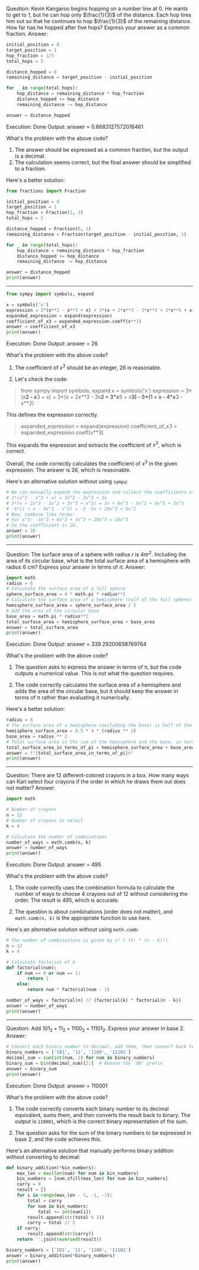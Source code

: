 Question: Kevin Kangaroo begins hopping on a number line at 0. He wants to get to 1, but he can hop only $\frac{1}{3}$ of the distance. Each hop tires him out so that he continues to hop $\frac{1}{3}$ of the remaining distance. How far has he hopped after five hops? Express your answer as a common fraction.
Answer:
```python
initial_position = 0
target_position = 1
hop_fraction = 1/3
total_hops = 5

distance_hopped = 0
remaining_distance = target_position - initial_position

for _ in range(total_hops):
    hop_distance = remaining_distance * hop_fraction
    distance_hopped += hop_distance
    remaining_distance -= hop_distance

answer = distance_hopped
```
Execution: Done
Output: answer = 0.8683127572016461

What's the problem with the above code?
1. The answer should be expressed as a common fraction, but the output is a decimal.
2. The calculation seems correct, but the final answer should be simplified to a fraction. 

Here's a better solution:
```python
from fractions import Fraction

initial_position = 0
target_position = 1
hop_fraction = Fraction(1, 3)
total_hops = 5

distance_hopped = Fraction(0, 1)
remaining_distance = Fraction(target_position - initial_position, 1)

for _ in range(total_hops):
    hop_distance = remaining_distance * hop_fraction
    distance_hopped += hop_distance
    remaining_distance -= hop_distance

answer = distance_hopped
print(answer)
```

---

```python
from sympy import symbols, expand

x = symbols('x')
expression = 3*(x**2 - x**3 + x) + 3*(x + 2*x**3 - 3*x**2 + 3*x**5 + x**3) - 5*(1 + x - 4*x**3 - x**2)
expanded_expression = expand(expression)
coefficient_of_x3 = expanded_expression.coeff(x**3)
answer = coefficient_of_x3
print(answer)
```
Execution: Done
Output: answer = 26

What's the problem with the above code?

1. The coefficient of $x^3$ should be an integer, 26 is reasonable.

2. Let's check the code:

> from sympy import symbols, expand
> x = symbols('x')
> expression = 3*(x**2 - x**3 + x) + 3*(x + 2*x**3 - 3*x**2 + 3*x**5 + x**3) - 5*(1 + x - 4*x**3 - x**2)

This defines the expression correctly.

> expanded_expression = expand(expression)
> coefficient_of_x3 = expanded_expression.coeff(x**3)

This expands the expression and extracts the coefficient of $x^3$, which is correct.

Overall, the code correctly calculates the coefficient of $x^3$ in the given expression. The answer is 26, which is reasonable. 

Here's an alternative solution without using `sympy`:
```python
# We can manually expand the expression and collect the coefficients of x^3:
# 3*(x^2 - x^3 + x) = 3x^2 - 3x^3 + 3x
# 3*(x + 2x^3 - 3x^2 + 3x^5 + x^3) = 3x + 6x^3 - 9x^2 + 9x^5 + 3x^3
# -5*(1 + x - 4x^3 - x^2) = -5 -5x + 20x^3 + 5x^2
# Now, combine like terms:
# For x^3: -3x^3 + 6x^3 + 3x^3 + 20x^3 = 26x^3
# So the coefficient is 26.
answer = 26
print(answer)
```

---

Question: The surface area of a sphere with radius $r$ is $4\pi r^2$. Including the area of its circular base, what is the total surface area of a hemisphere with radius 6 cm? Express your answer in terms of $\pi$.
Answer: 
```python
import math
radius = 6
# Calculate the surface area of a full sphere
sphere_surface_area = 4 * math.pi * radius**2
# Calculate the surface area of a hemisphere (half of the full sphere)
hemisphere_surface_area = sphere_surface_area / 2
# Add the area of the circular base
base_area = math.pi * radius**2
total_surface_area = hemisphere_surface_area + base_area
answer = total_surface_area
print(answer)
```
Execution: Done
Output: answer = 339.29200658769764

What's the problem with the above code?

1. The question asks to express the answer in terms of π, but the code outputs a numerical value. This is not what the question requires.

2. The code correctly calculates the surface area of a hemisphere and adds the area of the circular base, but it should keep the answer in terms of π rather than evaluating it numerically.

Here's a better solution:
```python
radius = 6
# The surface area of a hemisphere (excluding the base) is half of the full sphere's surface area
hemisphere_surface_area = 0.5 * 4 * (radius ** 2)  
base_area = radius ** 2  
# Total surface area is the sum of the hemisphere and the base, in terms of π
total_surface_area_in_terms_of_pi = hemisphere_surface_area + base_area
answer = f"{total_surface_area_in_terms_of_pi}π"
print(answer)
```

---


Question: There are 12 different-colored crayons in a box. How many ways can Karl select four crayons if the order in which he draws them out does not matter? 
Answer:
```python
import math

# Number of crayons
n = 12
# Number of crayons to select
k = 4

# Calculate the number of combinations
number_of_ways = math.comb(n, k)
answer = number_of_ways
print(answer)
```
Execution: Done
Output: answer = 495

What's the problem with the above code?

1. The code correctly uses the combination formula to calculate the number of ways to choose 4 crayons out of 12 without considering the order. The result is 495, which is accurate.

2. The question is about combinations (order does not matter), and `math.comb(n, k)` is the appropriate function to use here.

Here's an alternative solution without using `math.comb`:
```python
# The number of combinations is given by n! / (k! * (n - k)!)
n = 12
k = 4

# Calculate factorial of n
def factorial(num):
    if num == 0 or num == 1:
        return 1
    else:
        return num * factorial(num - 1)

number_of_ways = factorial(n) // (factorial(k) * factorial(n - k))
answer = number_of_ways
print(answer)
```

---

Question: Add $101_2 + 11_2 + 1100_2 + 11101_2.$ Express your answer in base $2.$
Answer:
```python
# Convert each binary number to decimal, add them, then convert back to binary
binary_numbers = ['101', '11', '1100', '11101']
decimal_sum = sum(int(num, 2) for num in binary_numbers)
binary_sum = bin(decimal_sum)[2:]  # Remove the '0b' prefix
answer = binary_sum
print(answer)
```
Execution: Done
Output: answer = 110001

What's the problem with the above code?

1. The code correctly converts each binary number to its decimal equivalent, sums them, and then converts the result back to binary. The output is `110001`, which is the correct binary representation of the sum.

2. The question asks for the sum of the binary numbers to be expressed in base 2, and the code achieves this. 

Here's an alternative solution that manually performs binary addition without converting to decimal:
```python
def binary_addition(*bin_numbers):
    max_len = max(len(num) for num in bin_numbers)
    bin_numbers = [num.zfill(max_len) for num in bin_numbers]
    carry = 0
    result = []
    for i in range(max_len - 1, -1, -1):
        total = carry
        for num in bin_numbers:
            total += int(num[i])
        result.append(str(total % 2))
        carry = total // 2
    if carry:
        result.append(str(carry))
    return ''.join(reversed(result))

binary_numbers = ['101', '11', '1100', '11101']
answer = binary_addition(*binary_numbers)
print(answer)
```